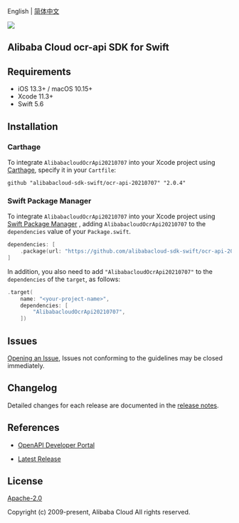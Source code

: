 English | [简体中文](README-CN.md)

![](https://aliyunsdk-pages.alicdn.com/icons/AlibabaCloud.svg)

## Alibaba Cloud ocr-api SDK for Swift

## Requirements

- iOS 13.3+ / macOS 10.15+
- Xcode 11.3+
- Swift 5.6

## Installation

### Carthage

To integrate `AlibabacloudOcrApi20210707` into your Xcode project using [Carthage](https://github.com/Carthage/Carthage), specify it in your `Cartfile`:

```ogdl
github "alibabacloud-sdk-swift/ocr-api-20210707" "2.0.4"
```

### Swift Package Manager

To integrate `AlibabacloudOcrApi20210707` into your Xcode project using [Swift Package Manager](https://swift.org/package-manager/) , adding `AlibabacloudOcrApi20210707` to the `dependencies` value of your `Package.swift`.

```swift
dependencies: [
    .package(url: "https://github.com/alibabacloud-sdk-swift/ocr-api-20210707.git", from: "2.0.4")
]
```

In addition, you also need to add `"AlibabacloudOcrApi20210707"` to the `dependencies` of the `target`, as follows:

```swift
.target(
    name: "<your-project-name>",
    dependencies: [
        "AlibabacloudOcrApi20210707",
    ])
```

## Issues

[Opening an Issue](https://github.com/alibabacloud-sdk-swift/ocr-api-20210707/issues/new), Issues not conforming to the guidelines may be closed immediately.

## Changelog

Detailed changes for each release are documented in the [release notes](./ChangeLog.txt).

## References

* [OpenAPI Developer Portal](https://next.api.alibabacloud.com/home)
- [Latest Release](https://github.com/alibabacloud-sdk-swift/ocr-api-20210707)

## License

[Apache-2.0](http://www.apache.org/licenses/LICENSE-2.0)

Copyright (c) 2009-present, Alibaba Cloud All rights reserved.
